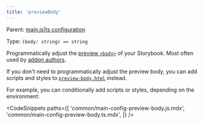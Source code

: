 ```yaml
---
title: 'previewBody'
---
```


Parent: [main.js|ts configuration](./main-config.md)

Type: `(body: string) => string`

Programmatically adjust the [preview `<body>`](../configure/story-rendering.md#adding-to-body) of your Storybook. Most often used by [addon authors](../addons/writing-presets.md#ui-configuration).

<Callout variant="info" icon="💡">

If you don't need to programmatically adjust the preview body, you can add scripts and styles to [`preview-body.html`](../configure/story-rendering.md#adding-to-body) instead.

</Callout>

For example, you can conditionally add scripts or styles, depending on the environment:

<!-- prettier-ignore-start -->

<CodeSnippets
  paths={[
    'common/main-config-preview-body.js.mdx',
    'common/main-config-preview-body.ts.mdx',
  ]}
/>

<!-- prettier-ignore-end -->
